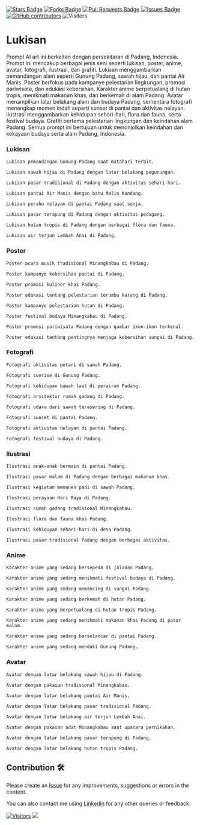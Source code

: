 <a href="https://github.com/drshahizan/Generative-AI-Playground/stargazers"><img src="https://img.shields.io/github/stars/drshahizan/Generative-AI-Playground" alt="Stars Badge"/></a>
<a href="https://github.com/drshahizan/Generative-AI-Playground/network/members"><img src="https://img.shields.io/github/forks/drshahizan/Generative-AI-Playground" alt="Forks Badge"/></a>
<a href="https://github.com/drshahizan/Generative-AI-Playground/pulls"><img src="https://img.shields.io/github/issues-pr/drshahizan/Generative-AI-Playground" alt="Pull Requests Badge"/></a>
<a href="https://github.com/drshahizan/Generative-AI-Playground"><img src="https://img.shields.io/github/issues/drshahizan/Generative-AI-Playground" alt="Issues Badge"/></a>
<a href="https://github.com/drshahizan/Generative-AI-Playground/graphs/contributors"><img alt="GitHub contributors" src="https://img.shields.io/github/contributors/drshahizan/Generative-AI-Playground?color=2b9348"></a>
![Visitors](https://api.visitorbadge.io/api/visitors?path=https%3A%2F%2Fgithub.com%2Fdrshahizan%2Generative-AI-Playground&labelColor=%23d9e3f0&countColor=%23697689&style=flat)


# Lukisan

Prompt AI art ini berkaitan dengan persekitaran di Padang, Indonesia. Prompt ini mencakup berbagai jenis seni seperti lukisan, poster, anime, avatar, fotografi, ilustrasi, dan grafiti. Lukisan menggambarkan pemandangan alam seperti Gunung Padang, sawah hijau, dan pantai Air Manis. Poster berfokus pada kampanye pelestarian lingkungan, promosi pariwisata, dan edukasi kebersihan. Karakter anime berpetualang di hutan tropis, menikmati makanan khas, dan berkemah di alam Padang. Avatar menampilkan latar belakang alam dan budaya Padang, sementara fotografi menangkap momen indah seperti sunset di pantai dan aktivitas nelayan. Ilustrasi menggambarkan kehidupan sehari-hari, flora dan fauna, serta festival budaya. Grafiti bertema pelestarian lingkungan dan keindahan alam Padang. Semua prompt ini bertujuan untuk menonjolkan keindahan dan kekayaan budaya serta alam Padang, Indonesia.

### Lukisan
```
Lukisan pemandangan Gunung Padang saat matahari terbit.
```

```
Lukisan sawah hijau di Padang dengan latar belakang pegunungan.
```

```
Lukisan pasar tradisional di Padang dengan aktivitas sehari-hari.
```

```
Lukisan pantai Air Manis dengan batu Malin Kundang.
```

```
Lukisan perahu nelayan di pantai Padang saat senja.
```

```
Lukisan pasar terapung di Padang dengan aktivitas pedagang.
```

```
Lukisan hutan tropis di Padang dengan berbagai flora dan fauna.
```

```
Lukisan air terjun Lembah Anai di Padang.
```


### Poster

```
Poster acara musik tradisional Minangkabau di Padang.
```

```
Poster kampanye kebersihan pantai di Padang.
```

```
Poster promosi kuliner khas Padang.
```

```
Poster edukasi tentang pelestarian terumbu karang di Padang.
```

```
Poster kampanye pelestarian hutan di Padang.
```

```
Poster festival budaya Minangkabau di Padang.
```

```
Poster promosi pariwisata Padang dengan gambar ikon-ikon terkenal.
```

```
Poster edukasi tentang pentingnya menjaga kebersihan sungai di Padang.
```

### Fotografi

```
Fotografi aktivitas petani di sawah Padang.
```

```
Fotografi sunrise di Gunung Padang.
```

```
Fotografi kehidupan bawah laut di perairan Padang.
```

```
Fotografi arsitektur rumah gadang di Padang.
```

```
Fotografi udara dari sawah terasering di Padang.
```

```
Fotografi sunset di pantai Padang.
```

```
Fotografi aktivitas nelayan di pantai Padang.
```

```
Fotografi festival budaya di Padang.
```

### Ilustrasi

```
Ilustrasi anak-anak bermain di pantai Padang.
```

```
Ilustrasi pasar malam di Padang dengan berbagai makanan khas.
```

```
Ilustrasi kegiatan memanen padi di sawah Padang.
```

```
Ilustrasi perayaan Hari Raya di Padang.
```

```
Ilustrasi rumah gadang tradisional Minangkabau.
```

```
Ilustrasi flora dan fauna khas Padang.
```

```
Ilustrasi kehidupan sehari-hari di desa Padang.
```

```
Ilustrasi pasar tradisional Padang dengan berbagai aktivitas.
```

### Anime

```
Karakter anime yang sedang bersepeda di jalanan Padang.
```

```
Karakter anime yang sedang menikmati festival budaya di Padang.
```

```
Karakter anime yang sedang memancing di sungai Padang.
```

```
Karakter anime yang sedang berkemah di hutan Padang.
```

```
Karakter anime yang berpetualang di hutan tropis Padang.
```

```
Karakter anime yang sedang menikmati makanan khas Padang di pasar malam.
```

```
Karakter anime yang sedang berselancar di pantai Padang.
```

```
Karakter anime yang sedang mendaki Gunung Padang.
```

### Avatar

```
Avatar dengan latar belakang sawah hijau di Padang.
```

```
Avatar dengan pakaian tradisional Minangkabau.
```

```
Avatar dengan latar belakang pantai Air Manis.
```

```
Avatar dengan latar belakang pasar tradisional Padang.
```

```
Avatar dengan latar belakang air terjun Lembah Anai.
```

```
Avatar dengan pakaian adat Minangkabau saat upacara pernikahan.
```

```
Avatar dengan latar belakang pasar terapung di Padang.
```

```
Avatar dengan latar belakang hutan tropis Padang.
```

## Contribution 🛠️
Please create an [Issue](https://github.com/drshahizan/ai-tools/issues) for any improvements, suggestions or errors in the content.

You can also contact me using [Linkedin](https://www.linkedin.com/in/drshahizan/) for any other queries or feedback.

[![Visitors](https://api.visitorbadge.io/api/visitors?path=https%3A%2F%2Fgithub.com%2Fdrshahizan&labelColor=%23697689&countColor=%23555555&style=plastic)](https://visitorbadge.io/status?path=https%3A%2F%2Fgithub.com%2Fdrshahizan)
![](https://hit.yhype.me/github/profile?user_id=81284918)

